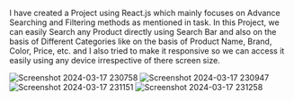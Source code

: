  I have created a Project using React.js which mainly focuses on Advance Searching and Filtering methods  as mentioned in task. In this Project, we can easily Search any Product directly using Search Bar and also on the basis of  Different 
 Categories like on the basis of Product Name, Brand, Color, Price, etc. and I also tried to make it responsive so we can access it easily using any device irrespective of there screen size.

![Screenshot 2024-03-17 230758](https://github.com/Adii-sharma/Advanced-filtering-React/assets/104681131/d7569dc8-2e08-4a9f-8fae-f49a84dc106b)
![Screenshot 2024-03-17 230947](https://github.com/Adii-sharma/Advanced-filtering-React/assets/104681131/c54c4f7e-813f-4684-8d0a-1c99422a9557)
![Screenshot 2024-03-17 231151](https://github.com/Adii-sharma/Advanced-filtering-React/assets/104681131/c40ea274-1b89-47e2-82af-0cf60fecb1e6)
![Screenshot 2024-03-17 231258](https://github.com/Adii-sharma/Advanced-filtering-React/assets/104681131/6c706a77-f74d-4858-a92c-15007cff39a5)
